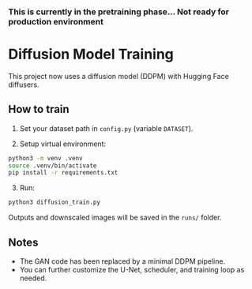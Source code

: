 ### This is currently in the pretraining phase... Not ready for production environment

# Diffusion Model Training

This project now uses a diffusion model (DDPM) with Hugging Face diffusers.

## How to train

1. Set your dataset path in `config.py` (variable `DATASET`).

2. Setup virtual environment: 
```bash
python3 -m venv .venv
source .venv/bin/activate
pip install -r requirements.txt
```

3. Run:

```bash
python3 diffusion_train.py
```

Outputs and downscaled images will be saved in the `runs/` folder.

## Notes
- The GAN code has been replaced by a minimal DDPM pipeline.
- You can further customize the U-Net, scheduler, and training loop as needed.
